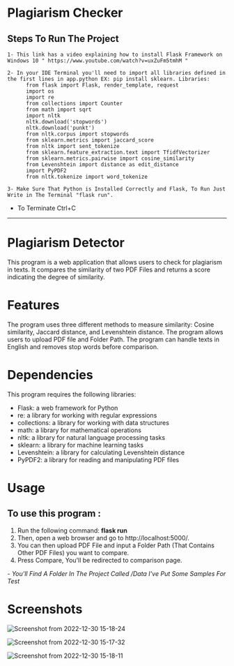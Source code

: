 # Plagiarism Checker

  ## Steps To Run The Project

    1- This link has a video explaining how to install Flask Framework on Windows 10 " https://www.youtube.com/watch?v=uxZuFm5tmhM "

    2- In your IDE Terminal you'll need to import all libraries defined in the first lines in app.python EX: pip install sklearn. Libraries: 
          from flask import Flask, render_template, request
          import os
          import re
          from collections import Counter
          from math import sqrt
          import nltk
          nltk.download('stopwords')
          nltk.download('punkt')
          from nltk.corpus import stopwords
          from sklearn.metrics import jaccard_score
          from nltk import sent_tokenize
          from sklearn.feature_extraction.text import TfidfVectorizer
          from sklearn.metrics.pairwise import cosine_similarity
          from Levenshtein import distance as edit_distance
          import PyPDF2
          from nltk.tokenize import word_tokenize

    3- Make Sure That Python is Installed Correctly and Flask, To Run Just Write in The Terminal "flask run".

- To Terminate Ctrl+C

---------------------------------------------------------------------------------------------------------------------------------------------------------


# Plagiarism Detector
This program is a web application that allows users to check for plagiarism in texts. It compares the similarity of two PDF Files and returns a score indicating the degree of similarity.

# Features
The program uses three different methods to measure similarity: Cosine similarity, Jaccard distance, and Levenshtein distance.
The program allows users to upload PDF file and Folder Path.
The program can handle texts in English and removes stop words before comparison.

# Dependencies
This program requires the following libraries:
  - Flask: a web framework for Python
  - re: a library for working with regular expressions
  - collections: a library for working with data structures
  - math: a library for mathematical operations
  - nltk: a library for natural language processing tasks
  - sklearn: a library for machine learning tasks
  - Levenshtein: a library for calculating Levenshtein distance
  - PyPDF2: a library for reading and manipulating PDF files


# Usage
## To use this program :
  1. Run the following command: **flask run**
  2. Then, open a web browser and go to http://localhost:5000/. 
  3. You can then upload PDF File and input a Folder Path (That Contains Other PDF Files) you want to compare.
  4. Press Compare, You'll be redirected to comparison page.
  
  *- You'll Find A Folder In The Project Called /Data I've Put Some Samples For Test*
 
 # Screenshots 
 
 ![Screenshot from 2022-12-30 15-18-24](https://user-images.githubusercontent.com/76593230/210074357-7e9391f4-7f2e-4970-963c-4a4b86e61f1d.png)

 ![Screenshot from 2022-12-30 15-17-32](https://user-images.githubusercontent.com/76593230/210074411-a7026328-6fa2-48fd-be09-f8fb8e2e5727.png)
 
 ![Screenshot from 2022-12-30 15-18-11](https://user-images.githubusercontent.com/76593230/210074399-bfd6e185-3ff6-40b5-aa03-96fe940396db.png)



  

